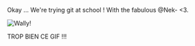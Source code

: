 Okay ...
We're trying git at school !
With the fabulous @Nek- <3.

![Wally!](http://i.makeagif.com/media/3-02-2015/p4sxib.gif)

TROP BIEN CE GIF !!!

